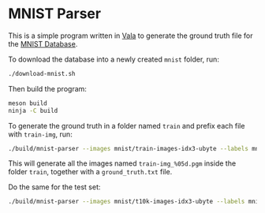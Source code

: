 # MNIST Parser

This is a simple program written in [Vala][vala] to generate the ground truth file for the [MNIST Database][mnist].

To download the database into a newly created `mnist` folder, run:

``` bash
./download-mnist.sh
```

Then build the program:

``` bash
meson build
ninja -C build
```

To generate the ground truth in a folder named `train` and prefix each file with `train-img`, run:

``` bash
./build/mnist-parser --images mnist/train-images-idx3-ubyte --labels mnist/train-labels-idx1-ubyte --output train --prefix train-img
```

This will generate all the images named `train-img_%05d.pgm` inside the folder `train`, together with a `ground_truth.txt` file.

Do the same for the test set:

``` bash
./build/mnist-parser --images mnist/t10k-images-idx3-ubyte --labels mnist/t10k-labels-idx1-ubyte --output test --prefix test-img
```

[vala]:https://wiki.gnome.org/Projects/Vala
[mnist]:http://yann.lecun.com/exdb/mnist/
